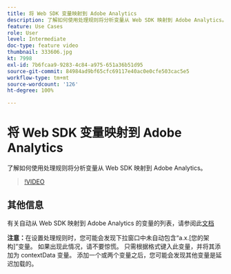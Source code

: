 ```yaml
---
title: 将 Web SDK 变量映射到 Adobe Analytics
description: 了解如何使用处理规则将分析变量从 Web SDK 映射到 Adobe Analytics。
feature: Use Cases
role: User
level: Intermediate
doc-type: feature video
thumbnail: 333606.jpg
kt: 7998
exl-id: 7b6fcaa9-9283-4c84-a975-651a36b51d95
source-git-commit: 84984ad9bf65cfc69117e40ac0e0cfe503cac5e5
workflow-type: tm+mt
source-wordcount: '126'
ht-degree: 100%

---
```


# 将 Web SDK 变量映射到 Adobe Analytics

了解如何使用处理规则将分析变量从 Web SDK 映射到 Adobe Analytics。

>[!VIDEO](https://video.tv.adobe.com/v/3413462/?quality=12&learn=on&captions=chi_hans)

## 其他信息

有关自动从 Web SDK 映射到 Adobe Analytics 的变量的列表，请参阅此[文档](https://experienceleague.adobe.com/docs/experience-platform/edge/data-collection/adobe-analytics/automatically-mapped-vars.html?lang=zh-Hans)

**注意：**&#x200B;在设置处理规则时，您可能会发现下拉窗口中未自动包含“a.x.[您的架构]”变量。 如果出现此情况，请不要惊慌。 只需根据格式键入此变量，并将其添加为 contextData 变量。 添加一个或两个变量之后，您可能会发现其他变量是延迟加载的。
